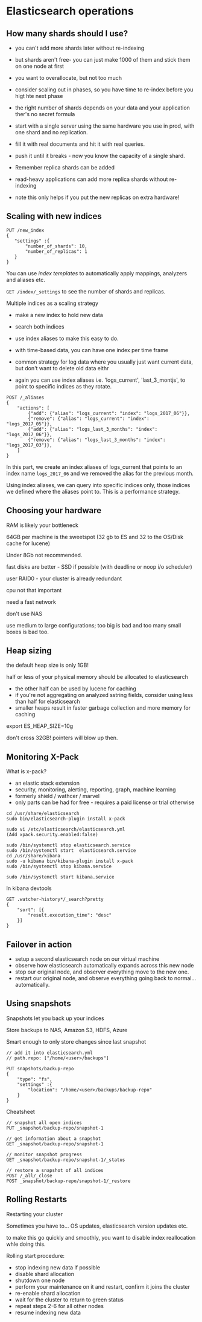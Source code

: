 # Elasticsearch operations

## How many shards should I use?

- you can't add more shards later without re-indexing
- but shards aren't free- you can just make 1000 of them and stick them on one node at first
- you want to overallocate, but not too much
- consider scaling out in phases, so you have time to re-index before you higt hte next phase

- the right number of shards depends on your data and your application ther's no secret formula
- start with a single server using the same hardware you use in prod, with one shard and no replication.
- fill it with real documents and hit it with real queries.
- push it until it breaks - now you know the capacity of a single shard.

- Remember replica shards can be added
- read-heavy applications can add more replica shards without re-indexing
- note this only helps if you put the new replicas on extra hardware!



 ## Scaling with new indices

 ```
 PUT /new_index
 {
 	"settings" :{
 		"number_of_shards": 10,
 		"number_of_replicas": 1
 	}
 }
 ```

 You can use *index templates* to automatically apply mappings, analyzers and aliases etc.

`GET /index/_settings` to see the number of shards and replicas.

Multiple indices as a scaling strategy

- make a new index to hold new data
- search both indices
- use index aliases to make this easy to do.

- with time-based data, you can have one index per time frame
- common strategy for log data where you usually just want current data, but don't want to delete old data eithr
- again you can use index aliases i.e. 'logs_current', 'last_3_montjs', to point to specific indices as they rotate.

```
POST /_aliases
{
	"actions": [
		{"add": {"alias": "logs_current": "index": "logs_2017_06"}},
		{"remove": {"alias": "logs_current": "index": "logs_2017_05"}},
		{"add": {"alias": "logs_last_3_months": "index": "logs_2017_06"}},
		{"remove": {"alias": "logs_last_3_months": "index": "logs_2017_03"}},
	]
}
```

In this part, we create an index aliases of logs_current that points to an index name `logs_2017_06` and we removed the alias for the previous month.

Using index aliases, we can query into specific indices only, those indices we defined where the aliases point to. This is a performance strategy.

## Choosing your hardware

RAM is likely your bottleneck

64GB per machine is the sweetspot (32 gb to ES and 32 to the OS/Disk cache for lucene)

Under 8Gb not recommended.

fast disks are better - SSD if possible (with deadline or noop i/o scheduler)

user RAID0 - your cluster is already redundant

cpu not that important

need a fast network

don't use NAS

use medium to large configurations; too big is bad and too many small boxes is bad too.

## Heap sizing

the default heap size is only 1GB!

half or less of your physical memory should be allocated to elasticsearch
- the other half can be used by lucene for caching
- if you're not aggregating on analyzed sstring fields, consider using less than half for elasticsearch
- smaller heaps result in faster garbage collection and more memory for caching

export ES_HEAP_SIZE=10g

don't cross 32GB! pointers will blow up then.

## Monitoring X-Pack

What is x-pack?

- an elastic stack extension
- security, monitoring, alerting, reporting, graph, machine learning
- formerly shield / wathcer / marvel
- only parts can be had for free - requires a paid license or trial otherwise

```
cd /usr/share/elasticsearch
sudo bin/elasticsearch-plugin install x-pack

sudo vi /etc/elasticsearch/elasticsearch.yml
(Add xpack.security.enabled:false)

sudo /bin/systemctl stop elasticsearch.service
sudo /bin/systemctl start  elasticsearch.service
cd /usr/share/kibana
sudo -u kibana bin/kibana-plugin install x-pack
sudo /bin/systemctl stop kibana.service

sudo /bin/systemctl start kibana.service
```

In kibana devtools 
```
GET .watcher-history*/_search?pretty
{
	"sort": [{
		"result.execution_time": "desc"
	}]
}
```

## Failover in action

- setup a second elasticsearch node on our virtual machine
- observe how elasticsearch automatically expands across this new node
- stop our original node, and observer everything move to the new one.
- restart our original node, and observe everything going back to normal... automatically.


## Using snapshots

Snapshots let you back up your indices

Store backups to NAS, Amazon S3, HDFS, Azure

Smart enough to only store changes since last snapshot

```
// add it into elasticsearch.yml
// path.repo: ["/home/<user>/backups"]

PUT snapshots/backup-repo
{
	"type": "fs",
	"settings" :{
		"location": "/home/<user>/backups/backup-repo"
	}
}
```

Cheatsheet
```
// snapshot all open indices
PUT _snapshot/backup-repo/snapshot-1

// get information about a snapshot
GET _snapshot/backup-repo/snapshot-1

// monitor snapshot progress
GET _snapshot/backup-repo/snapshot-1/_status

// restore a snapshot of all indices
POST /_all/_close
POST _snapshot/backup-repo/snapshot-1/_restore
```

## Rolling Restarts

Restarting your cluster

Sometimes you have to... OS updates, elasticsearch version updates etc.

to make this go quickly and smoothly, you want to disable index reallocation whle doing this.

Rolling start procedure:

- stop indexing new data if possible
- disable shard allocation
- shutdown one node
- perform your maintenance on it and restart, confirm it joins the cluster
- re-enable shard allocation
- wait for the cluster to return to green status
- repeat steps 2-6 for all other nodes
- resume indexing new data






